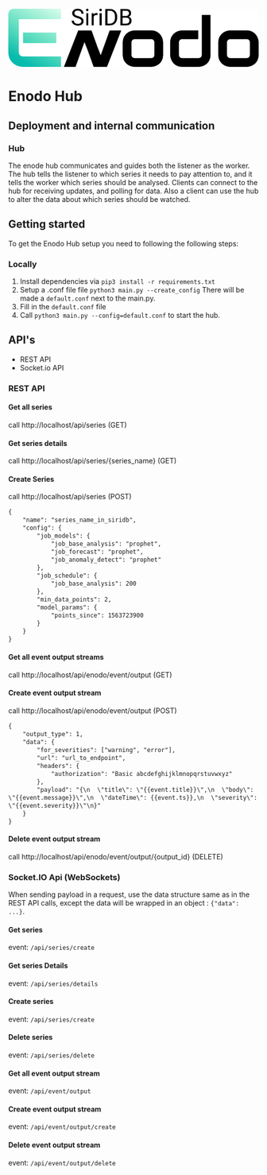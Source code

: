 
<p align="center"><img src="https://github.com/siridb/siridb-enodo-hub/raw/development/assets/logo_full.png" alt="Enodo"></p>

# Enodo Hub



## Deployment and internal communication

### Hub

The enode hub communicates and guides both the listener as the worker. The hub tells the listener to which series it needs to pay attention to, and it tells the worker which series should be analysed.
Clients can connect to the hub for receiving updates, and polling for data. Also a client can use the hub to alter the data about which series should be watched.


## Getting started

To get the Enodo Hub setup you need to following the following steps:

### Locally

1. Install dependencies via `pip3 install -r requirements.txt`
2. Setup a .conf file file `python3 main.py --create_config` There will be made a `default.conf` next to the main.py.
3. Fill in the `default.conf` file
4. Call `python3 main.py --config=default.conf` to start the hub.

## API's

-   REST API
-   Socket.io API

### REST API

#### Get all series
call http://localhost/api/series (GET)

#### Get series details
call http://localhost/api/series/{series_name} (GET)

#### Create Series
call http://localhost/api/series (POST)
```
{
	"name": "series_name_in_siridb",
	"config": {
		"job_models": {
			"job_base_analysis": "prophet",
			"job_forecast": "prophet",
			"job_anomaly_detect": "prophet"
		},
		"job_schedule": {
			"job_base_analysis": 200
		},
		"min_data_points": 2,
		"model_params": {
			"points_since": 1563723900
		}
	}
}
```

#### Get all event output streams
call http://localhost/api/enodo/event/output (GET)

#### Create event output stream
call http://localhost/api/enodo/event/output (POST)
```
{
	"output_type": 1,
	"data": {
		"for_severities": ["warning", "error"],
		"url": "url_to_endpoint",
		"headers": {
			"authorization": "Basic abcdefghijklmnopqrstuvwxyz"
		},
		"payload": "{\n  \"title\": \"{{event.title}}\",\n  \"body\": \"{{event.message}}\",\n  \"dateTime\": {{event.ts}},\n  \"severity\": \"{{event.severity}}\"\n}"
	}
}
```

#### Delete event output stream
call http://localhost/api/enodo/event/output/{output_id} (DELETE)


### Socket.IO Api (WebSockets)

When sending payload in a request, use the data structure same as in the REST API calls, except the data will be wrapped in an object : `{"data": ...}`.

#### Get series
event: `/api/series/create`

#### Get series Details
event: `/api/series/details`

#### Create series
event: `/api/series/create`

#### Delete series
event: `/api/series/delete`

#### Get all event output stream
event: `/api/event/output`

#### Create event output stream
event: `/api/event/output/create`

#### Delete event output stream
event: `/api/event/output/delete`